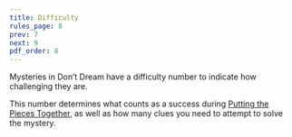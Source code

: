 ```yaml
---
title: Difficulty
rules_page: 8
prev: 7
next: 9
pdf_order: 8
---
```


Mysteries in Don’t Dream have a difficulty number to indicate how challenging they are.

This number determines what counts as a success during [Putting the Pieces Together](/putting-the-pieces-together), as well as how many clues you need to attempt to solve the mystery.
